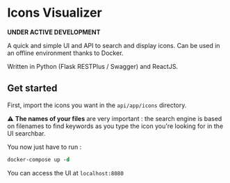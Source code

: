 # Icons Visualizer

__UNDER ACTIVE DEVELOPMENT__

A quick and simple UI and API to search and display icons. Can be used in an offline environment thanks to Docker.

Written in Python (Flask RESTPlus / Swagger) and ReactJS.

## Get started

First, import the icons you want in the `api/app/icons` directory.

:warning: **The names of your files** are very important : the search engine is based on filenames to find keywords as you type the icon you're looking for in the UI searchbar.

You now just have to run :

```do
docker-compose up -d
```

You can access the UI at `localhost:8080`
